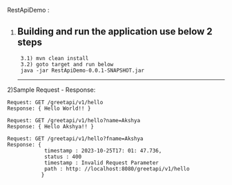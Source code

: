 RestApiDemo :

1) Building  and run the application use below 2 steps
   ------------------------------------------------------------------
        3.1) mvn clean install
    	3.2) goto target and run below 
        java -jar RestApiDemo-0.0.1-SNAPSHOT.jar
      -------------------------------------------------------------------	 

2)Sample Request - Response:

    Request: GET /greetapi/v1/hello
    Response: { Hello World!! }
    
    Request: GET /greetapi/v1/hello?name=Akshya
    Response: { Hello Akshya!! }

    Request: GET /greetapi/v1/hello?fname=Akshya
    Response: {
                timestamp : 2023-10-25T17: 01: 47.736,
                status : 400
                timestamp : Invalid Request Parameter
                path : http: //localhost:8080/greetapi/v1/hello
               }